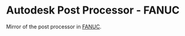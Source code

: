 # Autodesk Post Processor - FANUC

Mirror of the post processor in [FANUC](https://cam.autodesk.com/hsmposts?p=fanuc).